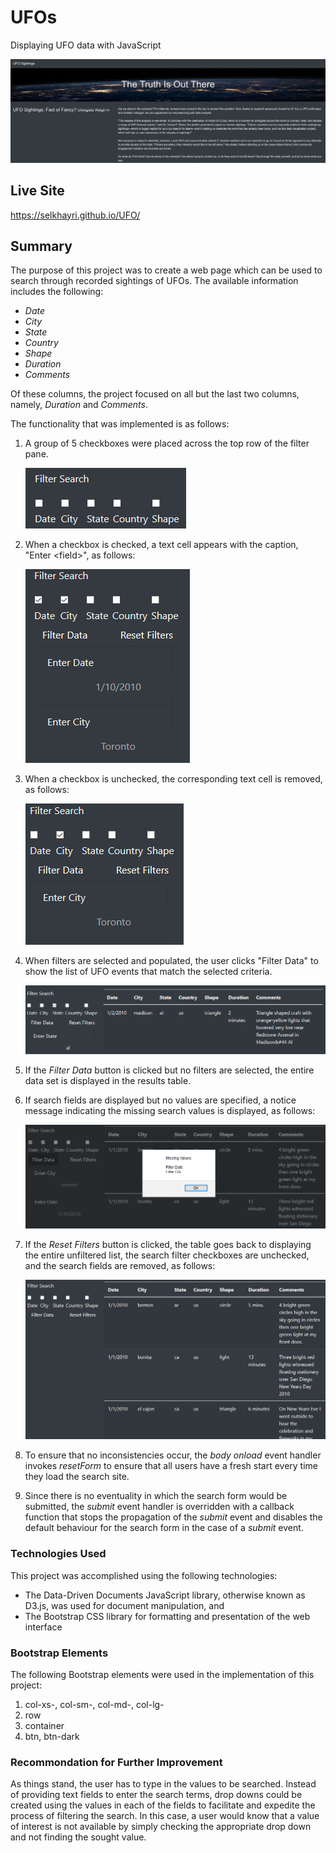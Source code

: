# UFOs

Displaying UFO data with JavaScript

![](pics/banner.png)

## Live Site

https://selkhayri.github.io/UFO/

## Summary

The purpose of this project was to create a web page which can be used to search through recorded sightings of UFOs. The available information includes the following:

* _Date_
* _City_
* _State_
* _Country_
* _Shape_
* _Duration_
* _Comments_

Of these columns, the project focused on all but the last two columns, namely, _Duration_ and _Comments_.

The functionality that was implemented is as follows:

1. A group of 5 checkboxes were placed across the top row of the filter pane.

    ![filters](pics/filters.png)

2. When a checkbox is checked, a text cell appears with the caption, "Enter &lt;field&gt;", as follows:

    ![filters_checked_2](pics/filters_checked_2.png)

3. When a checkbox is unchecked, the corresponding text cell is removed, as follows:

    ![](pics/filters_unchecked_1.png)


4. When filters are selected and populated, the user clicks "Filter Data" to show the list of UFO events that match the selected criteria.

    ![](pics/filter_by_state.png)

5. If the _Filter Data_ button is clicked but no filters are selected, the entire data set is displayed in the results table.

6. If search fields are displayed but no values are specified, a notice message indicating the missing search values is displayed, as follows:

    ![](pics/missing_filters.png)

7. If the _Reset Filters_ button is clicked, the table goes back to displaying the entire unfiltered list, the search filter checkboxes are unchecked, and the search fields are removed, as follows:

    ![](pics/reset_filters.png)

8. To ensure that no inconsistencies occur, the _body onload_ event handler invokes _resetForm_ to ensure that all users have a fresh start every time they load the search site.

9. Since there is no eventuality in which the search form would be submitted, the _submit_ event handler is overridden with a callback function that stops the propagation of the _submit_ event and disables the default behaviour for the search form in the case of a _submit_ event.

### Technologies Used

This project was accomplished using the following technologies:

* The Data-Driven Documents JavaScript library, otherwise known as D3.js, was used for document manipulation, and
* The Bootstrap CSS library for formatting and presentation of the web interface

### Bootstrap Elements

The following Bootstrap elements were used in the implementation of this project:

1. col-xs-, col-sm-, col-md-, col-lg-
2. row
3. container
4. btn, btn-dark

### Recommondation for Further Improvement

As things stand, the user has to type in the values to be searched. Instead of providing text fields to enter the search terms, drop downs could be created using the values in each of the fields to facilitate and expedite the process of filtering the search. In this case, a user would know that a value of interest is not available by simply checking the appropriate drop down and not finding the sought value.
